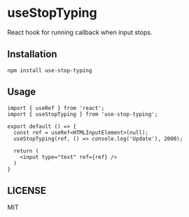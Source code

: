 # useStopTyping
React hook for running callback when input stops.

## Installation
```
npm install use-stop-typing
```


## Usage
```tsx
import { useRef } from 'react';
import { useStopTyping } from 'use-stop-typing';

export default () => {
  const ref = useRef<HTMLInputElement>(null);
  useStopTyping(ref, () => console.log('Update'), 2000);

  return (
    <input type="text" ref={ref} />
  )
}
```

## LICENSE
MIT
